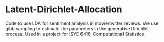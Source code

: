# Latent-Dirichlet-Allocation
Code to use LDA for sentiment analysis in movie/twitter reviews. We use gibb sampling to estimate the parameters in the generative Dirichlet process. Used in a project for ISYE 6416, Computational Statistics.
